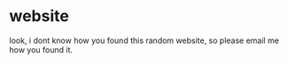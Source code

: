 <!--you found it!-->
# website
look, i dont know how you found this random website, so please email me how you found it.
